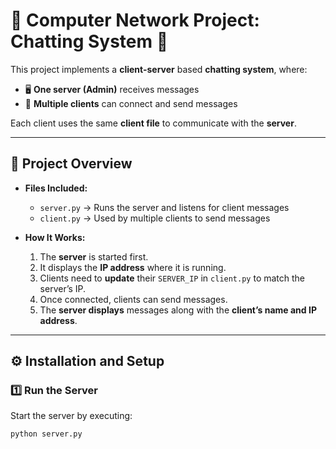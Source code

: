 # 💬 Computer Network Project: Chatting System 💬  

This project implements a **client-server** based **chatting system**, where:  
- 🖥️ **One server (Admin)** receives messages  
- 👥 **Multiple clients** can connect and send messages  

Each client uses the same **client file** to communicate with the **server**.  

---

## 📂 Project Overview  

- **Files Included:**  
  - `server.py` → Runs the server and listens for client messages  
  - `client.py` → Used by multiple clients to send messages  

- **How It Works:**  
  1. The **server** is started first.  
  2. It displays the **IP address** where it is running.  
  3. Clients need to **update** their `SERVER_IP` in `client.py` to match the server’s IP.  
  4. Once connected, clients can send messages.  
  5. The **server displays** messages along with the **client’s name and IP address**.  

---

## ⚙️ Installation and Setup  

### 1️⃣ **Run the Server**  
Start the server by executing:  
```sh
python server.py
